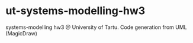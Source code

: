 ut-systems-modelling-hw3
========================

systems-modelling hw3 @ University of Tartu. Code generation from UML (MagicDraw)
